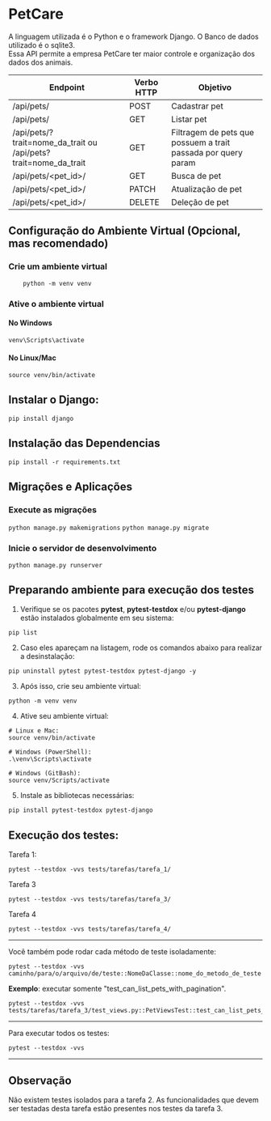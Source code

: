 # PetCare
A linguagem utilizada é o Python e o framework Django. O Banco de dados utilizado é o sqlite3.  
Essa API permite a empresa PetCare ter maior controle e organização dos dados dos animais.  

| Endpoint                  | Verbo HTTP | Objetivo                                          |
|---------------------------|------------|---------------------------------------------------|
| /api/pets/                | POST       | Cadastrar pet                                     |
| /api/pets/                | GET        | Listar pet                                       |
| /api/pets/?trait=nome_da_trait ou /api/pets?trait=nome_da_trait | GET        | Filtragem de pets que possuem a trait passada por query param |
| /api/pets/<pet_id>/       | GET        | Busca de pet                                     |
| /api/pets/<pet_id>/       | PATCH      | Atualização de pet                               |
| /api/pets/<pet_id>/       | DELETE     | Deleção de pet                                   |
 
## Configuração do Ambiente Virtual (Opcional, mas recomendado)
### Crie um ambiente virtual
```
    python -m venv venv
```

### Ative o ambiente virtual
#### No Windows
```venv\Scripts\activate```
#### No Linux/Mac
```source venv/bin/activate```


## Instalar o Django:
```pip install django```

## Instalação das Dependencias
```pip install -r requirements.txt```

## Migrações e Aplicações
### Execute as migrações
```python manage.py makemigrations```
```python manage.py migrate```

### Inicie o servidor de desenvolvimento
```python manage.py runserver```




## Preparando ambiente para execução dos testes

1. Verifique se os pacotes **pytest**, **pytest-testdox** e/ou **pytest-django** estão instalados globalmente em seu sistema:
```shell
pip list
```

2. Caso eles apareçam na listagem, rode os comandos abaixo para realizar a desinstalação:

```shell
pip uninstall pytest pytest-testdox pytest-django -y
```
3. Após isso, crie seu ambiente virtual:
```shell
python -m venv venv
```

4. Ative seu ambiente virtual:

```shell
# Linux e Mac:
source venv/bin/activate

# Windows (PowerShell):
.\venv\Scripts\activate

# Windows (GitBash):
source venv/Scripts/activate
```

5. Instale as bibliotecas necessárias:

```shell
pip install pytest-testdox pytest-django
```

## Execução dos testes:

Tarefa 1:


```shell
pytest --testdox -vvs tests/tarefas/tarefa_1/
```

Tarefa 3

```shell
pytest --testdox -vvs tests/tarefas/tarefa_3/
```

Tarefa 4

```shell
pytest --testdox -vvs tests/tarefas/tarefa_4/
```

<hr>

Você também pode rodar cada método de teste isoladamente:

```shell
pytest --testdox -vvs caminho/para/o/arquivo/de/teste::NomeDaClasse::nome_do_metodo_de_teste
```

**Exemplo**: executar somente "test_can_list_pets_with_pagination".

```shell
pytest --testdox -vvs tests/tarefas/tarefa_3/test_views.py::PetViewsTest::test_can_list_pets_with_pagination
```
--- 

Para executar todos os testes:
```shell
pytest --testdox -vvs
```
--- 
## Observação
Não existem testes isolados para a tarefa 2. As funcionalidades que devem ser testadas desta tarefa estão presentes nos testes da tarefa 3.